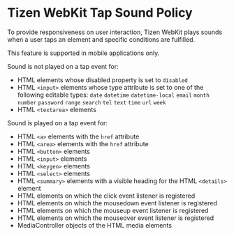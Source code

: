# Tizen WebKit Tap Sound Policy

To provide responsiveness on user interaction, Tizen WebKit plays sounds when a user taps an element and specific conditions are fulfilled.

This feature is supported in mobile applications only.

Sound is not played on a tap event for:

- HTML elements whose disabled property is set to `disabled`
- HTML `<input>` elements whose type attribute is set to one of the following editable types:					`date`			`datetime`			`datetime-local`			`email`			`month`			`number`			`password`			`range`			`search`			`tel`			`text`			`time`			`url`			`week`		
- HTML `<textarea>` elements

Sound is played on a tap event for:

- HTML `<a>` elements with the `href` attribute
- HTML `<area>` elements with the `href` attribute
- HTML `<button>` elements
- HTML `<input>` elements
- HTML `<keygen>` elements
- HTML `<select>` elements
- HTML `<summary>` elements with a visible heading for the HTML `<details>` element
- HTML elements on which the click event listener is registered
- HTML elements on which the mousedown event listener is registered
- HTML elements on which the mouseup event listener is registered
- HTML elements on which the mouseover event listener is registered
- MediaController objects of the HTML media elements